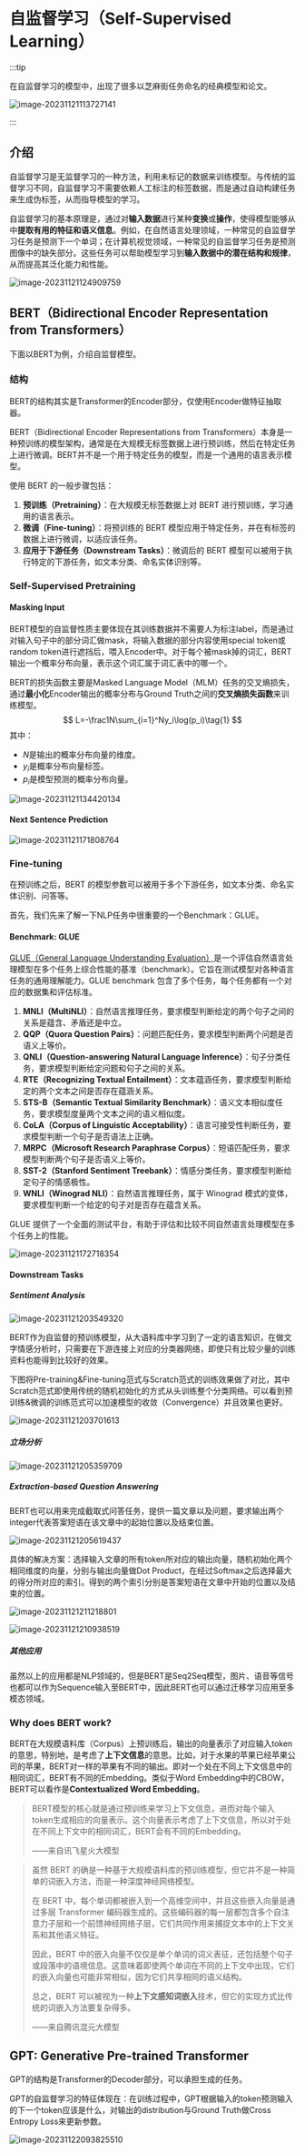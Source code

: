 # 自监督学习（Self-Supervised Learning）

:::tip

在自监督学习的模型中，出现了很多以芝麻街任务命名的经典模型和论文。

![image-20231121113727141](https://raw.githubusercontent.com/bonjour-npy/Image-Hosting-Service/main/typora_imagesimage-20231121113727141.png)

:::

## 介绍

自监督学习是无监督学习的一种方法，利用未标记的数据来训练模型。与传统的监督学习不同，自监督学习不需要依赖人工标注的标签数据，而是通过自动构建任务来生成伪标签，从而指导模型的学习。

自监督学习的基本原理是，通过对**输入数据**进行某种**变换**或**操作**，使得模型能够从中**提取有用的特征和语义信息**。例如，在自然语言处理领域，一种常见的自监督学习任务是预测下一个单词；在计算机视觉领域，一种常见的自监督学习任务是预测图像中的缺失部分。这些任务可以帮助模型学习到**输入数据中的潜在结构和规律**，从而提高其泛化能力和性能。

![image-20231121124909759](https://raw.githubusercontent.com/bonjour-npy/Image-Hosting-Service/main/typora_imagesimage-20231121124909759.png)

## BERT（Bidirectional Encoder Representation from Transformers）

下面以BERT为例，介绍自监督模型。

### 结构

BERT的结构其实是Transformer的Encoder部分，仅使用Encoder做特征抽取器。

BERT（Bidirectional Encoder Representations from Transformers）本身是一种预训练的模型架构，通常是在大规模无标签数据上进行预训练，然后在特定任务上进行微调。BERT并不是一个用于特定任务的模型，而是一个通用的语言表示模型。

使用 BERT 的一般步骤包括：

1. **预训练（Pretraining）**：在大规模无标签数据上对 BERT 进行预训练，学习通用的语言表示。
2. **微调（Fine-tuning）**：将预训练的 BERT 模型应用于特定任务，并在有标签的数据上进行微调，以适应该任务。
3. **应用于下游任务（Downstream Tasks）**：微调后的 BERT 模型可以被用于执行特定的下游任务，如文本分类、命名实体识别等。

### Self-Supervised Pretraining

#### Masking Input

BERT模型的自监督性质主要体现在其训练数据并不需要人为标注label，而是通过对输入句子中的部分词汇做mask，将输入数据的部分内容使用special token或random token进行遮挡后，喂入Encoder中。对于每个被mask掉的词汇，BERT输出一个概率分布向量，表示这个词汇属于词汇表中的哪一个。

BERT的损失函数主要是Masked Language Model（MLM）任务的交叉熵损失，通过**最小化**Encoder输出的概率分布与Ground Truth之间的**交叉熵损失函数**来训练模型。
$$
L=-\frac1N\sum_{i=1}^Ny_i\log(p_i)\tag{1}
$$
其中：

- $N$是输出的概率分布向量的维度。
- $y_{i}$是概率分布向量标签。
- $p_{i}$是模型预测的概率分布向量。

![image-20231121134420134](https://raw.githubusercontent.com/bonjour-npy/Image-Hosting-Service/main/typora_imagesimage-20231121134420134.png)

#### Next Sentence Prediction

![image-20231121171808764](https://raw.githubusercontent.com/bonjour-npy/Image-Hosting-Service/main/typora_imagesimage-20231121171808764.png)

### Fine-tuning

在预训练之后，BERT 的模型参数可以被用于多个下游任务，如文本分类、命名实体识别、问答等。

首先，我们先来了解一下NLP任务中很重要的一个Benchmark：GLUE。

#### Benchmark: GLUE

[GLUE（General Language Understanding Evaluation）](https://gluebenchmark.com/)是一个评估自然语言处理模型在多个任务上综合性能的基准（benchmark）。它旨在测试模型对各种语言任务的通用理解能力。GLUE benchmark 包含了多个任务，每个任务都有一个对应的数据集和评估标准。

1. **MNLI（MultiNLI）**：自然语言推理任务，要求模型判断给定的两个句子之间的关系是蕴含、矛盾还是中立。
2. **QQP（Quora Question Pairs）**：问题匹配任务，要求模型判断两个问题是否语义上等价。
3. **QNLI（Question-answering Natural Language Inference）**：句子分类任务，要求模型判断给定问题和句子之间的关系。
4. **RTE（Recognizing Textual Entailment）**：文本蕴涵任务，要求模型判断给定的两个文本之间是否存在蕴涵关系。
5. **STS-B（Semantic Textual Similarity Benchmark）**：语义文本相似度任务，要求模型度量两个文本之间的语义相似度。
6. **CoLA（Corpus of Linguistic Acceptability）**：语言可接受性判断任务，要求模型判断一个句子是否语法上正确。
7. **MRPC（Microsoft Research Paraphrase Corpus）**：短语匹配任务，要求模型判断两个句子是否语义上等价。
8. **SST-2（Stanford Sentiment Treebank）**：情感分类任务，要求模型判断给定句子的情感极性。
9. **WNLI（Winograd NLI）**：自然语言推理任务，属于 Winograd 模式的变体，要求模型判断一个给定的句子对是否存在蕴含关系。

GLUE 提供了一个全面的测试平台，有助于评估和比较不同自然语言处理模型在多个任务上的性能。

![image-20231121172718354](https://raw.githubusercontent.com/bonjour-npy/Image-Hosting-Service/main/typora_imagesimage-20231121172718354.png)

#### Downstream Tasks

##### Sentiment Analysis

![image-20231121203549320](https://raw.githubusercontent.com/bonjour-npy/Image-Hosting-Service/main/typora_imagesimage-20231121203549320.png)

BERT作为自监督的预训练模型，从大语料库中学习到了一定的语言知识，在做文字情感分析时，只需要在下游连接上对应的分类器网络，即使只有比较少量的训练资料也能得到比较好的效果。

下图将Pre-training&Fine-tuning范式与Scratch范式的训练效果做了对比，其中Scratch范式即使用传统的随机初始化的方式从头训练整个分类网络。可以看到预训练&微调的训练范式可以加速模型的收敛（Convergence）并且效果也更好。

![image-20231121203701613](https://raw.githubusercontent.com/bonjour-npy/Image-Hosting-Service/main/typora_imagesimage-20231121203701613.png)

##### 立场分析

![image-20231121205359709](https://raw.githubusercontent.com/bonjour-npy/Image-Hosting-Service/main/typora_imagesimage-20231121205359709.png)

##### Extraction-based Question Answering

BERT也可以用来完成截取式问答任务，提供一篇文章以及问题，要求输出两个integer代表答案短语在该文章中的起始位置以及结束位置。

![image-20231121205619437](https://raw.githubusercontent.com/bonjour-npy/Image-Hosting-Service/main/typora_imagesimage-20231121205619437.png)

具体的解决方案：选择输入文章的所有token所对应的输出向量，随机初始化两个相同维度的向量，分别与输出向量做Dot Product，在经过Softmax之后选择最大的得分所对应的索引。得到的两个索引分别是答案短语在文章中开始的位置以及结束的位置。

![image-20231121211218801](https://raw.githubusercontent.com/bonjour-npy/Image-Hosting-Service/main/typora_imagesimage-20231121211218801.png)

![image-20231121210938519](https://raw.githubusercontent.com/bonjour-npy/Image-Hosting-Service/main/typora_imagesimage-20231121210938519.png)

##### 其他应用

虽然以上的应用都是NLP领域的，但是BERT是Seq2Seq模型，图片、语音等信号也都可以作为Sequence输入至BERT中，因此BERT也可以通过迁移学习应用至多模态领域。

### Why does BERT work?

BERT在大规模语料库（Corpus）上预训练后，输出的向量表示了对应输入token的意思，特别地，是考虑了**上下文信息**的意思。比如，对于水果的苹果已经苹果公司的苹果，BERT对一样的苹果有不同的输出。即对一个处在不同上下文信息中的相同词汇，BERT有不同的Embedding。类似于Word Embedding中的CBOW，BERT可以看作是**Contextualized Word Embedding**。

>BERT模型的核心就是通过预训练来学习上下文信息，进而对每个输入token生成相应的向量表示。这个向量表示考虑了上下文信息，所以对于处在不同上下文中的相同词汇，BERT会有不同的Embedding。
>
>——来自讯飞星火大模型

> 虽然 BERT 的确是一种基于大规模语料库的预训练模型，但它并不是一种简单的词嵌入方法，而是一种深度神经网络模型。
>
> 在 BERT 中，每个单词都被嵌入到一个高维空间中，并且这些嵌入向量是通过多层 Transformer 编码器生成的。这些编码器的每一层都包含多个自注意力子层和一个前馈神经网络子层，它们共同作用来捕捉文本中的上下文关系和其他语义特征。
>
> 因此，BERT 中的嵌入向量不仅仅是单个单词的词义表征，还包括整个句子或段落中的语境信息。这意味着即使两个单词在不同的上下文中出现，它们的嵌入向量也可能非常相似，因为它们共享相同的语义结构。
>
> 总之，BERT 可以被视为一种**上下文感知词嵌入**技术，但它的实现方式比传统的词嵌入方法要复杂得多。
>
> ——来自腾讯混元大模型

## GPT: Generative Pre-trained Transformer

GPT的结构是Transformer的Decoder部分，可以承担生成的任务。

GPT的自监督学习的特征体现在：在训练过程中，GPT根据输入的token预测输入的下一个token应该是什么，对输出的distribution与Ground Truth做Cross Entropy Loss来更新参数。

![image-20231122093825510](https://raw.githubusercontent.com/bonjour-npy/Image-Hosting-Service/main/typora_imagesimage-20231122093825510.png)